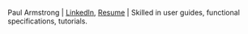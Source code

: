 Paul Armstrong | [LinkedIn](https://www.linkedin.com/in/paul-armstrong-9a12b340/), [Resume](https://drive.google.com/file/d/1Y8t4O-mgAsGUUgziIa8y4uhzekgpPNLj/view?usp=sharing) | Skilled in user guides, functional specifications, tutorials.
